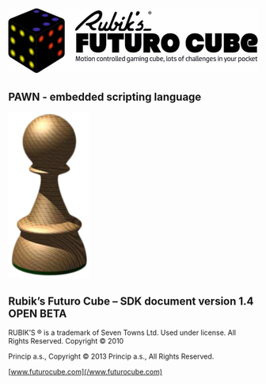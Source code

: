 # ![](/assets/logo.jpg)

## 

## PAWN - embedded scripting language



![](/assets/Pawn_logo.png)



## Rubik’s Futuro Cube – SDK document version 1.4 OPEN BETA







RUBIK’S ® is a trademark of Seven Towns Ltd. Used under license. All Rights Reserved. Copyright © 2010

Princip a.s., Copyright © 2013 Princip a.s., All Rights Reserved.

[www.futurocube.com](/www.futurocube.com)

